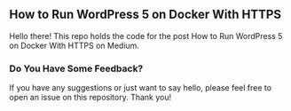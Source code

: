 ## How to Run WordPress 5 on Docker With HTTPS

Hello there! This repo holds the code for the post How to Run WordPress 5 on Docker With HTTPS on Medium.

### Do You Have Some Feedback?

If you have any suggestions or just want to say hello, please feel free to open an issue on this repository. Thank you!
